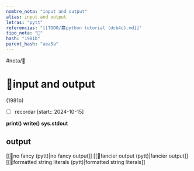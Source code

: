 ```yaml
---
nombre_nota: "input and output"
alias: input and output
letras: "pytt"
referencias: "[[TODO/🏛️python tutorial (dcb4c).md]]"
tipo_nota: "📑"
hash: "1981b"
parent_hash: "aea5a"
---
```


#nota/📑

# 📑input and output
<div class="hash">(1981b)</div>

- [ ] recordar  [start:: 2024-10-15]


__print()__ 
__write()__
__sys.stdout__


## output

[[📑no fancy (pytt)|no fancy output]]
[[📑fancier output (pytt)|fancier output]]
[[📑formatted string literals (pytt)|formatted string literals]]
